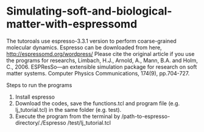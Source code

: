 # Simulating-soft-and-biological-matter-with-espressomd
The tutoroals use espresso-3.3.1 version to perform coarse-grained molecular dynamics.
Espresso can be downloaded from here, http://espressomd.org/wordpress/
Please cite the original article if you use the programs for researchs, Limbach, H.J., Arnold, A., Mann, B.A. and Holm, C., 2006.
ESPResSo—an extensible simulation package for research on soft matter systems. Computer Physics Communications, 174(9), pp.704-727.

Steps to run the programs
1. Install espresso
2. Download the codes, save the functions.tcl and program file (e.g. lj_tutorial.tcl) in the same folder (e.g. test).
3. Execute the program from the terminal by
   /path-to-espresso-directory/./Espresso /test/lj_tutorial.tcl
